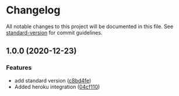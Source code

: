 # Changelog

All notable changes to this project will be documented in this file. See [standard-version](https://github.com/conventional-changelog/standard-version) for commit guidelines.

## 1.0.0 (2020-12-23)


### Features

* add standard version ([c8bd4fe](https://github.com/codebushi/gatsby-theme-document-example/commit/c8bd4fe))
* Added heroku integration ([04cf110](https://github.com/codebushi/gatsby-theme-document-example/commit/04cf110))
